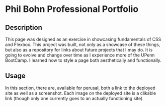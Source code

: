 # Phil Bohn Professional Portfolio

## Description

This page was designed as an exercise in showcasing fundamentals of CSS and Flexbox. This project was built, not only as a showcase of these things, but also as a repository for links about future projects that I may do. It is going to evolve and change over time as I experience more of the UPenn BootCamp. I learned how to style a page both aesthetically and functionally.

## Usage

In this section, there are, available for perusal, both a link to the deployed site as well as a screenshot. Each image on the deployed site is a clikable link (though only one currently goes to an actually functioning site). 
